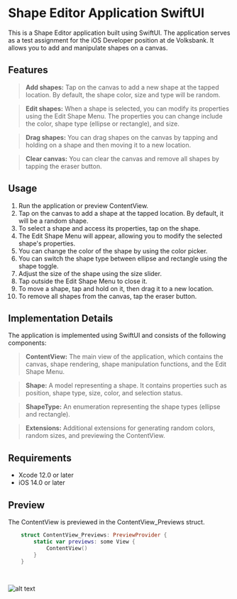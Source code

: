 
# Shape Editor Application SwiftUI


This is a Shape Editor application built using SwiftUI. The application serves as a test assignment for the iOS Developer position at de Volksbank. It allows you to add and manipulate shapes on a canvas.



## Features

> **Add shapes:** Tap on the canvas to add a new shape at the tapped location. By default, the shape color, size and type will be random.

> **Edit shapes:** When a shape is selected, you can modify its properties using the Edit Shape Menu. The properties you can change include the color, shape type (ellipse or rectangle), and size.

> **Drag shapes:** You can drag shapes on the canvas by tapping and holding on a shape and then moving it to a new location.

> **Clear canvas:** You can clear the canvas and remove all shapes by tapping the eraser button.



## Usage

1. Run the application or preview ContentView.
2. Tap on the canvas to add a shape at the tapped location. By default, it will be a random shape.
3. To select a shape and access its properties, tap on the shape.
4. The Edit Shape Menu will appear, allowing you to modify the selected shape's properties.
5. You can change the color of the shape by using the color picker.
6. You can switch the shape type between ellipse and rectangle using the shape toggle.
7. Adjust the size of the shape using the size slider.
8. Tap outside the Edit Shape Menu to close it.
9. To move a shape, tap and hold on it, then drag it to a new location.
10. To remove all shapes from the canvas, tap the eraser button.



## Implementation Details

The application is implemented using SwiftUI and consists of the following components:

> **ContentView:** The main view of the application, which contains the canvas, shape rendering, shape manipulation functions, and the Edit Shape Menu.

> **Shape:** A model representing a shape. It contains properties such as position, shape type, size, color, and selection status.

> **ShapeType:** An enumeration representing the shape types (ellipse and rectangle).

> **Extensions:** Additional extensions for generating random colors, random sizes, and previewing the ContentView.



## Requirements

- Xcode 12.0 or later
- iOS 14.0 or later



## Preview

The ContentView is previewed in the ContentView_Previews struct.

```swift
    struct ContentView_Previews: PreviewProvider {
        static var previews: some View {
            ContentView()
        }
    }
```

<br />

![alt text](https://uploads-ssl.webflow.com/60255c87f21230edfb5fa38e/64ef5ac2f7c869cffc8f57e2_Shapes_Editor_Screenshot.png)

<br />
